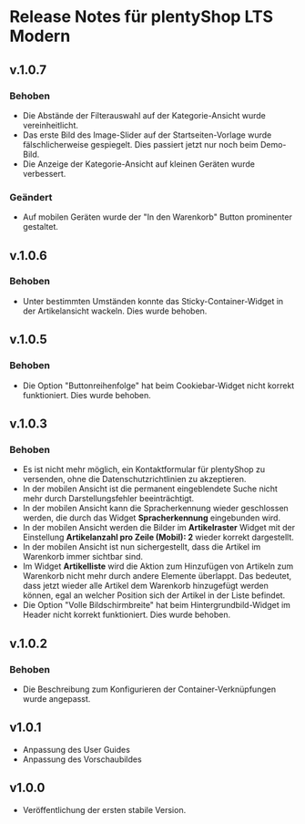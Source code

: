 # Release Notes für plentyShop LTS Modern

## v.1.0.7

### Behoben

- Die Abstände der Filterauswahl auf der Kategorie-Ansicht wurde vereinheitlicht.
- Das erste Bild des Image-Slider auf der Startseiten-Vorlage wurde fälschlicherweise gespiegelt. Dies passiert jetzt nur noch beim Demo-Bild.
- Die Anzeige der Kategorie-Ansicht auf kleinen Geräten wurde verbessert.

### Geändert

- Auf mobilen Geräten wurde der "In den Warenkorb" Button prominenter gestaltet.

## v.1.0.6

### Behoben

- Unter bestimmten Umständen konnte das Sticky-Container-Widget in der Artikelansicht wackeln. Dies wurde behoben.

## v.1.0.5

### Behoben

- Die Option "Buttonreihenfolge" hat beim Cookiebar-Widget nicht korrekt funktioniert. Dies wurde behoben.

## v.1.0.3

### Behoben

- Es ist nicht mehr möglich, ein Kontaktformular für plentyShop zu versenden, ohne die Datenschutzrichtlinien zu akzeptieren.
- In der mobilen Ansicht ist die permanent eingeblendete Suche nicht mehr durch Darstellungsfehler beeinträchtigt.
- In der mobilen Ansicht kann die Spracherkennung wieder geschlossen werden, die durch das Widget **Spracherkennung** eingebunden wird.
- In der mobilen Ansicht werden die Bilder im **Artikelraster** Widget mit der Einstellung **Artikelanzahl pro Zeile (Mobil): 2**  wieder korrekt dargestellt.
- In der mobilen Ansicht ist nun sichergestellt, dass die Artikel im Warenkorb immer sichtbar sind.
- Im Widget **Artikelliste** wird die Aktion zum Hinzufügen von Artikeln zum Warenkorb nicht mehr durch andere Elemente überlappt. Das bedeutet, dass jetzt wieder alle Artikel dem Warenkorb hinzugefügt werden können, egal an welcher Position sich der Artikel in der Liste befindet.
- Die Option "Volle Bildschirmbreite" hat beim Hintergrundbild-Widget im Header nicht korrekt funktioniert. Dies wurde behoben.

## v.1.0.2

### Behoben

- Die Beschreibung zum Konfigurieren der Container-Verknüpfungen wurde angepasst.

## v1.0.1

- Anpassung des User Guides
- Anpassung des Vorschaubildes

## v1.0.0

- Veröffentlichung der ersten stabile Version.
